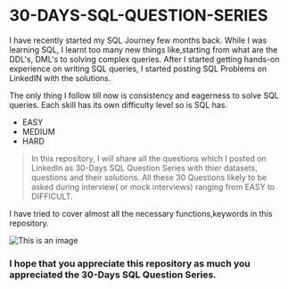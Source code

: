 # 30-DAYS-SQL-QUESTION-SERIES
I have recently started my SQL Journey few months back.
While I was learning SQL, I learnt too many new things like,starting from what are the DDL's, DML's to solving complex queries. After I started getting hands-on experience on writing SQL queries, I started posting SQL Problems on LinkedIN with the solutions.

The only thing I follow till now is consistency and eagerness to solve SQL queries. Each skill has its own difficulty level so is SQL has.
- EASY 
- MEDIUM
- HARD

> In this repository, I will share all the questions which I posted on LinkedIn as 30-Days SQL Question Series with thier datasets, questions and their solutions.
All these 30 Questions likely to be asked during interview( or mock interviews) ranging from EASY to DIFFICULT.

I have tried to cover almost all the necessary functions,keywords in this repository.

![This is an image](https://i.redd.it/gnpreykgb9d71.jpg)

### I hope that you appreciate this repository as much you appreciated the 30-Days SQL Question Series.
